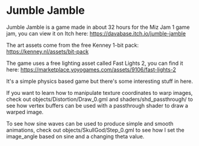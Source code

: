 # Jumble Jamble

Jumble Jamble is a game made in about 32 hours for the Miz Jam 1 game jam, you can view it on Itch here: https://davabase.itch.io/jumble-jamble

The art assets come from the free Kenney 1-bit pack: https://kenney.nl/assets/bit-pack

The game uses a free lighting asset called Fast Lights 2, you can find it here: https://marketplace.yoyogames.com/assets/9106/fast-lights-2

It's a simple physics based game but there's some interesting stuff in here.

If you want to learn how to manipulate texture coordinates to warp images, check out objects/Distortion/Draw_0.gml and shaders/shd_passthrough/ to see how vertex buffers can be used with a passthrough shader to  draw a warped image.

To see how sine waves can be used to produce simple and smooth animations, check out objects/SkullGod/Step_0.gml to see how I set the image_angle based on sine and a changing theta value.
